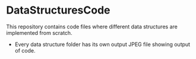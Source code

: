 # DataStructuresCode
This repository contains code files where different data structures are implemented from scratch.
* Every data structure folder has its own output JPEG file showing output of code.

